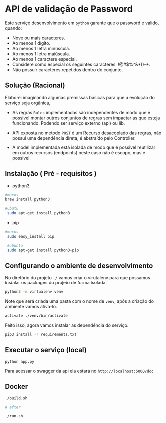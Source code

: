 # API de validação de Password

Este serviço desenvolvimento em `python` garante que o password é valido, quando:

- Nove ou mais caracteres.
- Ao menos 1 dígito.
- Ao menos 1 letra minúscula.
- Ao menos 1 letra maiúscula.
- Ao menos 1 caractere especial.
- Considere como especial os seguintes caracteres: !@#$%^&*()-+.
- Não possuir caracteres repetidos dentro do conjunto.

## Solução (Racional)

Elaborei imaginando algumas premissas básicas para que a evolução do serviço seja orgânica,

- As regras `Rules` implementadas são independentes de modo que é possivel montar outros conjuntos de regras sem impactar as que esteja funcionando. Podendo ser serviço externo (api) ou lib.

- API exposta no metodo `POST` é um Recurso desacoplado das regras, não possui uma dependência direta, é abstraído pelo Controller.

- A model implementada está isolada de modo que é possivel reutilizar em outros recursos (endpoints) neste caso não é escopo, mas é possivel.

## Instalação ( Pré - requisitos )

- python3

```sh
#macos
brew install python3

#ubutu
 sudo apt-get install python3
```

- pip

```sh
#macos
 sudo easy_install pip

 #ubuntu
 sudo apt-get install python3-pip
```

## Configurando o ambiente de desenvolvimento

No diretório do projeto `./` vamos criar o virutalenv para que possamos instalar os packages do projeto de forma isolada.

```sh
python3 -m virtualenv venv
```

Note que será criada uma pasta com o nome de `venv`, após a criação do ambiente vamos ativa-lo.

```sh
activate ./venv/bin/activate
```

Feito isso, agora vamos instalar as dependência do serviço.

```sh
pip3 install -r requirements.txt

```

## Executar o serviço (local)

```shell
python app.py
```

Para acessar o swagger da api ela estará no `http://localhost:5000/doc`

## Docker

```sh
./build.sh

# after

./run.sh

```
